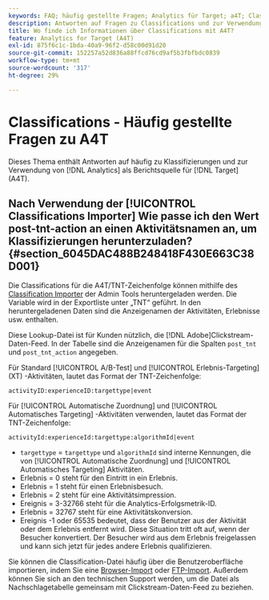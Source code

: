 ```yaml
---
keywords: FAQ; häufig gestellte Fragen; Analytics für Target; a4T; Classifications; Classification; Classifications Importer; Post-TNT-Aktion; Ereigniscodes
description: Antworten auf Fragen zu Classifications und zur Verwendung von [!UICONTROL Analytics for Target] (A4T).
title: Wo finde ich Informationen über Classifications mit A4T?
feature: Analytics for Target (A4T)
exl-id: 875f6c1c-1bda-40a9-96f2-d58c00d91d20
source-git-commit: 152257a52d836a88ffcd76cd9af5b3fbfbdc0839
workflow-type: tm+mt
source-wordcount: '317'
ht-degree: 29%

---
```


# Classifications - Häufig gestellte Fragen zu A4T

Dieses Thema enthält Antworten auf häufig zu Klassifizierungen und zur Verwendung von [!DNL Analytics] als Berichtsquelle für [!DNL Target] (A4T).

## Nach Verwendung der [!UICONTROL Classifications Importer] Wie passe ich den Wert post-tnt-action an einen Aktivitätsnamen an, um Klassifizierungen herunterzuladen? {#section_6045DAC488B248418F430E663C38D001}

Die Classifications für die A4T/TNT-Zeichenfolge können mithilfe des [Classification Importer](https://experienceleague.adobe.com/docs/analytics/components/classifications/classifications-importer/c-working-with-saint.html) der Admin Tools heruntergeladen werden. Die Variable wird in der Exportliste unter „TNT“ geführt. In den heruntergeladenen Daten sind die Anzeigenamen der Aktivitäten, Erlebnisse usw. enthalten.

Diese Lookup-Datei ist für Kunden nützlich, die [!DNL Adobe]Clickstream-Daten-Feed. In der Tabelle sind die Anzeigenamen für die Spalten `post_tnt` und `post_tnt_action` angegeben.

Für Standard [!UICONTROL A/B-Test] und [!UICONTROL Erlebnis-Targeting] (XT) -Aktivitäten, lautet das Format der TNT-Zeichenfolge:

```
activityID:experienceID:targettype|event
```

Für [!UICONTROL Automatische Zuordnung] und [!UICONTROL Automatisches Targeting] -Aktivitäten verwenden, lautet das Format der TNT-Zeichenfolge:

```
activityId:experienceId:targettype:algorithmId|event
```

* `targettype` = `targettype` und `algorithmId` sind interne Kennungen, die von [!UICONTROL Automatische Zuordnung] und [!UICONTROL Automatisches Targeting] Aktivitäten.
* Erlebnis = 0 steht für den Eintritt in ein Erlebnis.
* Erlebnis = 1 steht für einen Erlebnisbesuch.
* Erlebnis = 2 steht für eine Aktivitätsimpression.
* Ereignis = 3-32766 steht für die Analytics-Erfolgsmetrik-ID.
* Erlebnis = 32767 steht für eine Aktivitätskonversion.
* Ereignis -1 oder 65535 bedeutet, dass der Benutzer aus der Aktivität oder dem Erlebnis entfernt wird. Diese Situation tritt oft auf, wenn der Besucher konvertiert. Der Besucher wird aus dem Erlebnis freigelassen und kann sich jetzt für jedes andere Erlebnis qualifizieren.

Sie können die Classification-Datei häufig über die Benutzeroberfläche importieren, indem Sie eine [Browser-Import](https://experienceleague.adobe.com/docs/analytics/components/classifications/classifications-importer/browser-import.html?lang=en) oder [FTP-Import](https://experienceleague.adobe.com/docs/analytics/components/classifications/classifications-importer/import-file.html?lang=en). Außerdem können Sie sich an den technischen Support werden, um die Datei als Nachschlagetabelle gemeinsam mit Clickstream-Daten-Feed zu beziehen.
